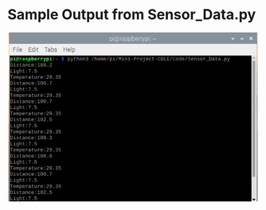 # Sample Output from Sensor_Data.py

<p align="center">
  <img width="500" height="340" src="https://github.com/fikrimusa/CDLE-Mini-Project/raw/master/Picture/Ouput.png">
</p>
